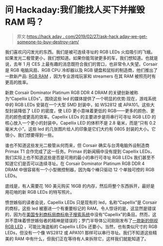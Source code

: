 # 问 Hackaday:我们能找人买下并摧毁 RAM 吗？

> 原文:[https://hack aday . com/2019/02/27/ask-hack aday-we-get-someone-to-buy-destroy-ram/](https://hackaday.com/2019/02/27/ask-hackaday-can-we-get-someone-to-buy-and-destroy-ram/)

我们喜欢闪闪发光的东西。我们是被可连续寻址的 RGB LEDs 火焰吸引的飞蛾。如果发光二极管更小，我们想知道。如果你能驾驶更多的车，我们想知道。也就是说，去年 1 月 CES 上最有趣的消息既符合我们的胃口，也非常令人失望。Corsair 是 RGB 电脑风扇、RGB CPU 冷却器以及 RGB 键盘和鼠标的制造商，他们推出了一款新产品: [RGB RAM](https://www.corsair.com/us/en/Categories/Products/Memory/dominator-rgb-config) ，因为专业游戏玩家和 streamers 在其 RAM 被照亮时有更高的胜率。

新款 Corsair Dominator Platinum RGB DDR 4 DRAM 的关键创新被称为“Capellix LEDs”。围绕这些 led 的媒体提供了一个明显的优势:现在，游戏系统中的 RGB LEDs 安装在一个大型 SMD 封装中，如 WS2812 或 APA101。这些大型封装降低了 LED 的密度，使 LED 更小意味着更低的 RGB——更多的颜色、更亮的颜色或更高的效率。Capellix LEDs 的主要进步是将串行可寻址 RGB LED 的核心放入一个更小的封装中。Capellix LED 的体积不是 2.8 毫米，而是“只有 0.2 毫米大小”。这些 led 的几张图片给人的印象是它们大约有 0805 封装的大小。它很小，我们想要得到一些。

谁也不知道这些发光二极管从何而来，但 Corsair 确实与台湾电脑外设制造商 Primax T1 合作完成了这一任务。Primax 的新闻稿中没有提到 Capellix LEDs，我们实际上也不知道这些是否是可用的最小的串行可寻址 RGB LEDs 我们甚至不知道它们是否可以连续寻址。在 Corsair Dominator Platinum RGB DDR 4 DRAM 中很容易有一个小型微控制器，因为每个棒只驱动 12 个单独可控的 RGB LEDs。

底线是，有人需要花 160 美元购买 16GB 的内存，然后将整个东西拆开，最好是用花哨的新 RGB LEDs 的特写照片。

愤世嫉俗的读者会说，Capellix LEDs 只是现有的 led，名称“Capellix”是 Corsair 的商标，这些 led 被塞进一个有重要标记的 RAM。令人惊讶的是，这显然是错误的，因为在[美国专利商标局商标电子搜索系统](http://tess2.uspto.gov/)中没有“Capellix”的条目。然而，这并不意味着愤世嫉俗者的精神是错误的；罗门半导体公司刚刚发布了[一款新的侧视 RGB LED](https://www.rohm.com/datasheet/MSL0601RGBU/msl0601rgb-e) ，可能比海盗船的 Capellix LEDs 还要小。当然，也有类似尺寸的 RGB LEDs，但没有一个像 WS2812 或 APA101 那样可以串行寻址。我们不知道这些精美的 RAM 中有什么，但我们正在等待有人来拆除它，这样我们就能知道了。